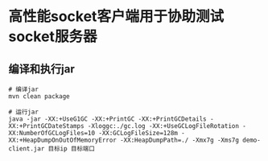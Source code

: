 # 高性能socket客户端用于协助测试socket服务器

## 编译和执行jar
```shell script
# 编译jar
mvn clean package

# 运行jar
java -jar -XX:+UseG1GC -XX:+PrintGC -XX:+PrintGCDetails -XX:+PrintGCDateStamps -Xloggc:./gc.log -XX:+UseGCLogFileRotation -XX:NumberOfGCLogFiles=10 -XX:GCLogFileSize=128m -XX:+HeapDumpOnOutOfMemoryError -XX:HeapDumpPath=./ -Xmx7g -Xms7g demo-client.jar 目标ip 目标端口
```